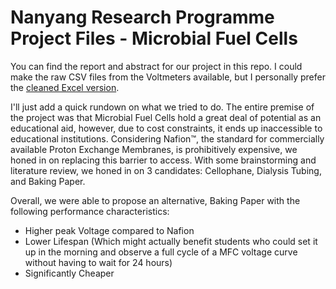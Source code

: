 # Nanyang Research Programme Project Files - Microbial Fuel Cells
You can find the report and abstract for our project in this repo. I could make the raw CSV files from the Voltmeters available, but I personally prefer the [cleaned Excel version](MFC_Data.xlsx).

I'll just add a quick rundown on what we tried to do.
The entire premise of the project was that Microbial Fuel Cells hold a great deal of potential as an educational aid, however, due to cost constraints, it ends up inaccessible to educational institutions. Considering Nafion:tm:, the standard for commercially available Proton Exchange Membranes, is prohibitively expensive, we honed in on replacing this barrier to access. With some brainstorming and literature review, we honed in on 3 candidates: Cellophane, Dialysis Tubing, and Baking Paper.

Overall, we were able to propose an alternative, Baking Paper with the following performance characteristics:
 - Higher peak Voltage compared to Nafion
 - Lower Lifespan (Which might actually benefit students who could set it up in the morning and observe a full cycle of a MFC voltage curve without having to wait for 24 hours)
 - Significantly Cheaper
